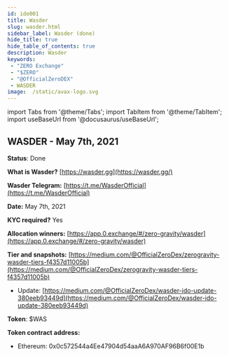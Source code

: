 ```yaml
---
id: ido001
title: Wasder
slug: wasder.html
sidebar_label: Wasder (done)
hide_title: true
hide_table_of_contents: true
description: Wasder
keywords:
 - "ZERO Exchange"
 - "$ZERO"
 - "@OfficialZeroDEX"
 - WASDER
image:  /static/avax-logo.svg
---
```


import Tabs from '@theme/Tabs';
import TabItem from '@theme/TabItem';
import useBaseUrl from '@docusaurus/useBaseUrl';


## WASDER - May 7th, 2021

**Status**: Done

**What is Wasder?** [https://wasder.gg](https://wasder.gg/)

**Wasder Telegram:** [https://t.me/WasderOfficial](https://t.me/WasderOfficial)

**Date:** May 7th, 2021

**KYC required?** Yes

**Allocation winners:** [https://app.0.exchange/#/zero-gravity/wasder](https://app.0.exchange/#/zero-gravity/wasder)

**Tier and snapshots:** [https://medium.com/@OfficialZeroDex/zerogravity-wasder-tiers-f4357d11005b](https://medium.com/@OfficialZeroDex/zerogravity-wasder-tiers-f4357d11005b)
   * Update: [https://medium.com/@OfficialZeroDex/wasder-ido-update-380eeb93449d](https://medium.com/@OfficialZeroDex/wasder-ido-update-380eeb93449d)

**Token**: $WAS

**Token contract address:**
* Ethereum: 0x0c572544a4Ee47904d54aaA6A970AF96B6f00E1b
